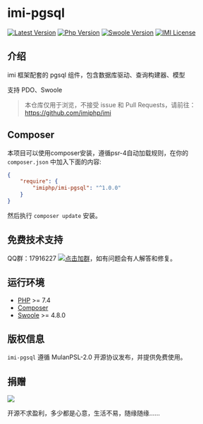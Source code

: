 # imi-pgsql

[![Latest Version](https://img.shields.io/packagist/v/imiphp/imi-pgsql.svg)](https://packagist.org/packages/imiphp/imi-pgsql)
[![Php Version](https://img.shields.io/badge/php-%3E=7.4-brightgreen.svg)](https://secure.php.net/)
[![Swoole Version](https://img.shields.io/badge/swoole-%3E=4.8.0-brightgreen.svg)](https://github.com/swoole/swoole-src)
[![IMI License](https://img.shields.io/github/license/imiphp/imi-pgsql.svg)](https://github.com/imiphp/imi-pgsql/blob/master/LICENSE)

## 介绍

imi 框架配套的 pgsql 组件，包含数据库驱动、查询构建器、模型

支持 PDO、Swoole

> 本仓库仅用于浏览，不接受 issue 和 Pull Requests，请前往：<https://github.com/imiphp/imi>

## Composer

本项目可以使用composer安装，遵循psr-4自动加载规则，在你的 `composer.json` 中加入下面的内容:

```json
{
    "require": {
        "imiphp/imi-pgsql": "^1.0.0"
    }
}
```

然后执行 `composer update` 安装。

## 免费技术支持

QQ群：17916227 [![点击加群](https://pub.idqqimg.com/wpa/images/group.png "点击加群")](https://jq.qq.com/?_wv=1027&k=5wXf4Zq)，如有问题会有人解答和修复。

## 运行环境

- [PHP](https://php.net/) >= 7.4
- [Composer](https://getcomposer.org/)
- [Swoole](https://www.swoole.com/) >= 4.8.0

## 版权信息

`imi-pgsql` 遵循 MulanPSL-2.0 开源协议发布，并提供免费使用。

## 捐赠

<img src="https://raw.githubusercontent.com/imiphp/imi/3.0/res/pay.png"/>

开源不求盈利，多少都是心意，生活不易，随缘随缘……
